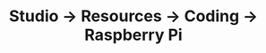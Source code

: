 ---
tags: resources
layout: resources.njk
title: Studio → Resources → Coding → Raspberry Pi
category: Coding
pagename: Raspberry Pi
intro: A collection of bookmarks related to the family of Raspberry Pi computers.
externalentries:
  - name: "How to turn your Raspberry Pi into a retro game console"
    url: https://lifehacker.com/how-to-turn-your-raspberry-pi-into-a-retro-game-console-498561192
---